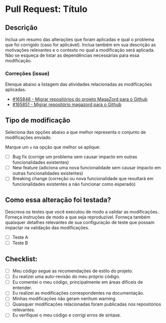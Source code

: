 # Pull Request: Título

## Descrição

Inclua um resumo das alterações que foram aplicadas e qual o problema que foi corrigido (caso for aplicável). Inclua também em sua descrição as motivações relevantes e o contexto no qual a modificação será aplicada. Não se esqueça de listar as dependências necessárias para essa modificação.

### Correções (issue)

Elenque abaixo a listagem das atividades relacionadas as modificações aplicadas.

- [#165848 - Migrar repositórios do projeto MagaZord para o Github](https://redmine.magazord.com.br/issues/165848)
- [#165851 - Migrar repositório magazord para o Github](https://redmine.magazord.com.br/issues/165851)


## Tipo de modificação

Seleciona das opções abaixo a que melhor representa o conjunto de modificações enviado.

Marque um `x` na opção que melhor se aplique:

- [ ] Bug fix (corrige um problema sem causar impacto em outras funcionalidades existentes)
- [ ] New feature (adiciona uma nova funcionalidade sem causar impacto em outras funcionalidades existentes)
- [ ] Breaking change (correção ou nova funcionalidade que resultará em funcionalidades existentes a não funcionar como esperado)

## Como essa alteração foi testada?

Descreva os testes que você executou de modo a validar as modificações. Forneça instruções de modo a que seja reproduzível. Forneça também quaisquer detalhes relevantes de sua configuração de teste que possam impactar na validação das modificações.

- [ ] Teste A
- [ ] Teste B

## Checklist:

- [ ] Meu código segue as recomendações de estilo do projeto.
- [ ] Eu realizei uma auto-revisão do meu próprio código.
- [ ] Eu comentei o meu código, principalmente em áreas difíceis de entender.
- [ ] Eu realizei as modificações correspondentes na documentação.
- [ ] Minhas modificações não geram nenhum warning.
- [ ] Quaisquer modificações relacionadas foram publicadas nos repositórios relevantes.
- [ ] Eu verifiquei o meu código e corrigi erros de sintaxe.
